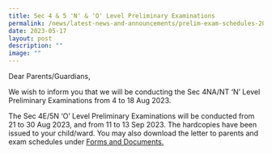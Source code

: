 ```yaml
---
title: Sec 4 & 5 'N' & 'O' Level Preliminary Examinations
permalink: /news/latest-news-and-announcements/prelim-exam-schedules-2023/
date: 2023-05-17
layout: post
description: ""
image: ""
---
```

<p>Dear Parents/Guardians,</p>
<p>We wish to inform you that we will be conducting the Sec 4NA/NT ‘N’ Level Preliminary Examinations from 4 to 18 Aug 2023.</p>
<p>The Sec 4E/5N ‘O’ Level Preliminary Examinations will be conducted from 21 to 30 Aug 2023, and from 11 to 13 Sep 2023. The hardcopies have been issued to your child/ward. You may also download the letter to parents and exam schedules under <a href="https://www.dunearnsec.moe.edu.sg/dss-pages/files-and-documents/">Forms and Documents.</a></p>